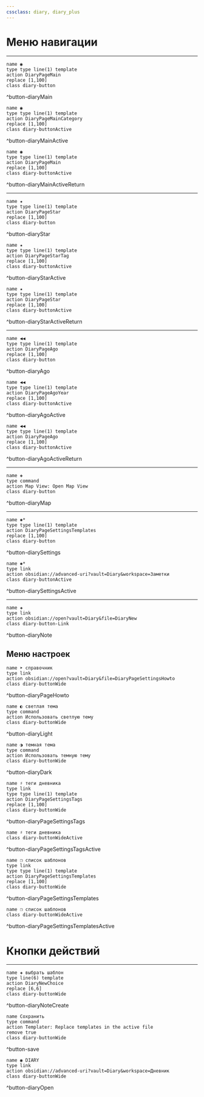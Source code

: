 ```yaml
---
cssclass: diary, diary_plus
---
```

# Меню навигации

***

```button
name ◉
type type line(1) template
action DiaryPageMain
replace [1,100]
class diary-button
```
^button-diaryMain

```button
name ◉
type type line(1) template
action DiaryPageMainCategory
replace [1,100]
class diary-buttonActive
```
^button-diaryMainActive

```button
name ◉
type type line(1) template
action DiaryPageMain
replace [1,100]
class diary-buttonActive
```
^button-diaryMainActiveReturn

***

```button
name ★
type type line(1) template
action DiaryPageStar
replace [1,100]
class diary-button
```
^button-diaryStar

```button
name ★
type type line(1) template
action DiaryPageStarTag
replace [1,100]
class diary-buttonActive
```
^button-diaryStarActive

```button
name ★
type type line(1) template
action DiaryPageStar
replace [1,100]
class diary-buttonActive
```
^button-diaryStarActiveReturn

***

```button
name ◀◀
type type line(1) template
action DiaryPageAgo
replace [1,100]
class diary-button
```
^button-diaryAgo

```button
name ◀◀
type type line(1) template
action DiaryPageAgoYear
replace [1,100]
class diary-buttonActive
```
^button-diaryAgoActive

```button
name ◀◀
type type line(1) template
action DiaryPageAgo
replace [1,100]
class diary-buttonActive
```
^button-diaryAgoActiveReturn

***

```button
name ❖
type command
action Map View: Open Map View
class diary-button
```
^button-diaryMap

***

```button
name ✱*
type type line(1) template
action DiaryPageSettingsTemplates
replace [1,100]
class diary-button
```
^button-diarySettings

```button
name ✱*
type link
action obsidian://advanced-uri?vault=Diary&workspace=Заметки
class diary-buttonActive
```
^button-diarySettingsActive

***

```button
name ✚
type link
action obsidian://open?vault=Diary&file=DiaryNew
class diary-button-Link
```
^button-diaryNote

## Меню настроек

```button
name ➤ справочник
type link
action obsidian://open?vault=Diary&file=DiaryPageSettingsHowto
class diary-buttonWide
```
^button-diaryPageHowto

```button
name ◐ светлая тема
type command
action Использовать светлую тему
class diary-buttonWide
```
^button-diaryLight

```button
name ◑ темная тема
type command
action Использовать темную тему
class diary-buttonWide
```
^button-diaryDark

```button
name ♯ теги дневника
type link
type type line(1) template
action DiaryPageSettingsTags
replace [1,100]
class diary-buttonWide
```
^button-diaryPageSettingsTags

```button
name ♯ теги дневника
class diary-buttonWideActive
```
^button-diaryPageSettingsTagsActive

```button
name ❐ список шаблонов
type link
type type line(1) template
action DiaryPageSettingsTemplates
replace [1,100]
class diary-buttonWide
```
^button-diaryPageSettingsTemplates

```button
name ❐ список шаблонов
class diary-buttonWideActive
```
^button-diaryPageSettingsTemplatesActive


# Кнопки действий
***

```button
name ✚ выбрать шаблон
type line(6) template
action DiaryNewChoice
replace [6,6]
class diary-buttonWide
```
^button-diaryNoteCreate

```button
name Сохранить
type command
action Templater: Replace templates in the active file
remove true
class diary-buttonWide
```
^button-save

```button
name ◉ DIARY
type link
action obsidian://advanced-uri?vault=Diary&workspace=Дневник
class diary-buttonWide
```
^button-diaryOpen